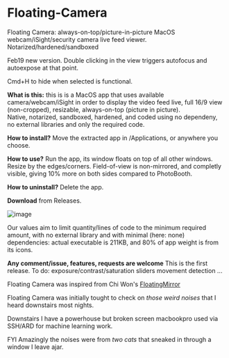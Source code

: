 # Floating-Camera
Floating Camera: always-on-top/picture-in-picture MacOS webcam/iSight/security camera live feed viewer.  
Notarized/hardened/sandboxed

Feb19 new version. Double clicking in the view triggers autofocus and autoexpose at that point.

Cmd+H to hide when selected is functional.


**What is this:** this is is a MacOS app that uses available camera/webcam/iSight in order to display the video feed live, full 16/9 view (non-cropped), resizable, always-on-top (picture in picture).  
Native, notarized, sandboxed, hardened, and coded using no dependeny, no external libraries and only the required code.

**How to install?** Move the extracted app in /Applications, or anywhere you choose.

**How to use?** Run the app, its window floats on top of all other windows. Resize by the edges/corners. Field-of-view is non-mirrored, and completly visible, giving 10% more on both sides compared to PhotoBooth.

**How to uninstall?** Delete the app. 

**Download** from Releases.

![image](https://github.com/Oil3/Floating-Camera/assets/22565084/53e444c3-9de2-447f-8d9f-07333c861854)

Our values aim to limit quantity/lines of code to the minimum required amount, with no external library and with minimal (here: none) dependencies: actual executable is 211KB, and 80% of app weight is from its icons.


**Any comment/issue, features, requests are welcome** This is the first release. 
To do:
exposure/contrast/saturation sliders
movement detection
...

Floating Camera was inspired from Chi Won's [FloatingMirror](https://github.com/iamchiwon/FloatingMirror/)

Floating Camera was initially tought to check on _those weird noises_ that I heard downstairs most nights.

Downstairs I have a powerhouse but broken screen macbookpro used via SSH/ARD for  machine learning work. 

FYI Amazingly the noises were from _two cats_ that sneaked in through a window I leave ajar. 

